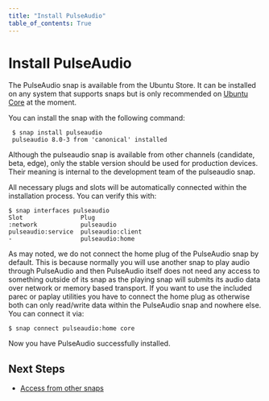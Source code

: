 ```yaml
---
title: "Install PulseAudio"
table_of_contents: True
---
```


# Install PulseAudio

The PulseAudio snap is available from the Ubuntu Store. It can be installed on
any system that supports snaps but is only recommended on
[Ubuntu Core](https://www.ubuntu.com/core) at the moment.

You can install the snap with the following command:

```
 $ snap install pulseaudio
 pulseaudio 8.0-3 from 'canonical' installed
```

Although the pulseaudio snap is available from other channels (candidate, beta, edge),
only the stable version should be used for production devices. Their meaning is internal
to the development team of the pulseaudio snap.

All necessary plugs and slots will be automatically connected within the
installation process. You can verify this with:

```
$ snap interfaces pulseaudio
Slot                Plug
:network            pulseaudio
pulseaudio:service  pulseaudio:client
-                   pulseaudio:home

```

As may noted, we do not connect the home plug of the PulseAudio snap by default.
This is because normally you will use another snap to play audio through PulseAudio
and then PulseAudio itself does not need any access to something outside of its
snap as the playing snap will submits its audio data over network or memory based
transport. If you want to use the included parec or paplay utilities you have to
connect the home plug as otherwise both can only read/write data within the
PulseAudio snap and nowhere else. You can connect it via:

```
$ snap connect pulseaudio:home core
```

Now you have PulseAudio successfully installed.

## Next Steps

 * [Access from other snaps](access-from-other-snaps.md)
